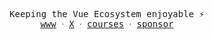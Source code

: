 <p align="center">
  <samp>
    Keeping the Vue Ecosystem enjoyable ⚡️
    <br/>
    <a href="https://esm.dev">www</a> ᐧ
    <a href="https://x.com/posva">X</a> ᐧ
    <a href="https://masteringpinia.com">courses</a> ᐧ
    <a href="https://github.com/sponsors/posva">sponsor</a>
  </samp>
</p>
